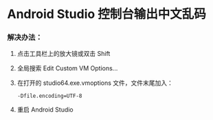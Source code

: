 # Android Studio 控制台输出中文乱码

### 解决办法：

1. 点击工具栏上的放大镜或双击 Shift

2. 全局搜索 Edit Custom VM Options...

3. 在打开的 studio64.exe.vmoptions 文件，文件末尾加入：

   `-Dfile.encoding=UTF-8`

4. 重启 Android Studio
